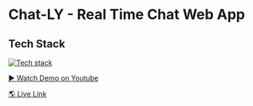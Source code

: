 # Chat-LY - Real Time Chat Web App

## Tech Stack
[![Tech stack](https://skillicons.dev/icons?i=react,ts,redux,nodejs,express,mongo,socket)](https://skillicons.dev)

[▶️ Watch Demo on Youtube](https://youtu.be/Zg1HCstV9us?si=mpFkhSTMcPpTUJSV)

[🌎 Live Link](https://chatly-delta.vercel.app/)
